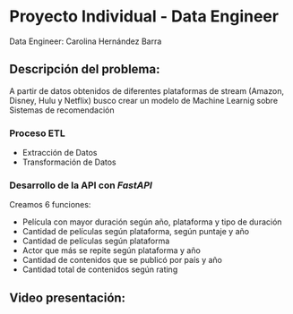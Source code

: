 # Proyecto Individual - Data Engineer

Data Engineer: Carolina Hernández Barra

## Descripción del problema:
A partir de datos obtenidos de diferentes plataformas de stream (Amazon, Disney, Hulu y Netflix) busco crear un modelo de Machine Learnig sobre Sistemas de recomendación

### Proceso ETL 
- Extracción de Datos
- Transformación de Datos

### Desarrollo de la API con _FastAPI_
Creamos 6 funciones:
* Película con mayor duración según año, plataforma y tipo de duración
* Cantidad de películas según plataforma, según puntaje y año
* Cantidad de películas según plataforma
* Actor que más se repite según plataforma y año
* Cantidad de contenidos que se publicó por país y año
* Cantidad total de contenidos según rating

## Video presentación:
